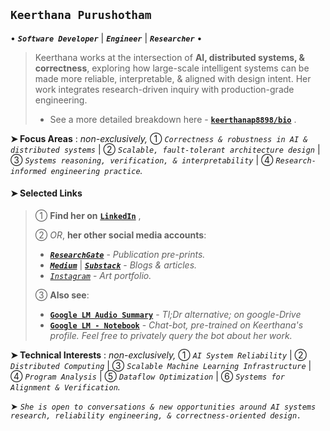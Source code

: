 ## `Keerthana Purushotham`

• ***`Software Developer`*** | ***`Engineer`*** | ***`Researcher`*** •
> Keerthana works at the intersection of **AI, distributed systems, & correctness**, exploring how large-scale intelligent systems can be made more reliable, interpretable, & aligned with design intent. Her work integrates research-driven inquiry with production-grade engineering.
> - See a more detailed breakdown here - [**`keerthanap8898/bio`**](https://github.com/keerthanap8898/bio)  .

 **➤ Focus Areas** : *non-exclusively,*
① *`Correctness & robustness in AI & distributed systems`* |  ② *`Scalable, fault-tolerant architecture design`* |  ③ *`Systems reasoning, verification, & interpretability`* |  ④ *`Research-informed engineering practice`.*

#### ➤ Selected Links 

> ① **Find her on** [**`LinkedIn`**](https://linkedin.com/in/keerthanapurushotham) ,
> 
> ② *OR*, **her other social media accounts**:
>    - [***`ResearchGate`***](https://www.researchgate.net/profile/Keerthana-Purushotham) - *Publication pre-prints.*
>    - [***`Medium`***](https://medium.com/@keerthanapurushotham) | [***`Substack`***](https://substack.com/@keerthanapurushotham) - *Blogs & articles.*
>    - [*`Instagram`*](https://instagram.com/kp_artses) - *Art portfolio.*
> 
> ③ **Also see**:
>    - [**`Google LM Audio Summary`**](https://drive.google.com/file/d/1TIv9bmw2HRo9JkZyHOzG4XH6CTmgmjTd/view) - *Tl;Dr alternative; on google-Drive*
>    - [**`Google LM - Notebook`**](https://notebooklm.google.com/notebook/fe2125af-e6e0-4815-8181-041b267e3b8b?artifactId=133e9897-8c8b-4dcf-89e3-a0a0da965655) - *Chat-bot, pre-trained on Keerthana's profile. Feel free to privately query the bot about her work.*

 **➤ Technical Interests** : *non-exclusively,* 
① *`AI System Reliability`* |  ② *`Distributed Computing`* |  ③ *`Scalable Machine Learning Infrastructure`* |  ④ *`Program Analysis`* |  ⑤ *`Dataflow Optimization`* |  ⑥ *`Systems for Alignment & Verification`.*

➤ *`She is open to conversations & new opportunities around AI systems research, reliability engineering, & correctness-oriented design.`*

